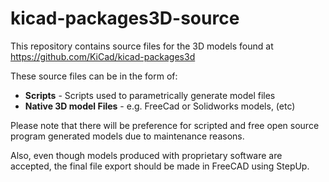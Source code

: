 # kicad-packages3D-source

This repository contains source files for the 3D models found at https://github.com/KiCad/kicad-packages3d

These source files can be in the form of:

* **Scripts** - Scripts used to parametrically generate model files
* **Native 3D model Files** - e.g. FreeCad or Solidworks models, (etc)

Please note that there will be preference for scripted and free open source program generated models due to maintenance reasons.

Also, even though models produced with proprietary software are accepted, the final file export should be made in FreeCAD using StepUp.